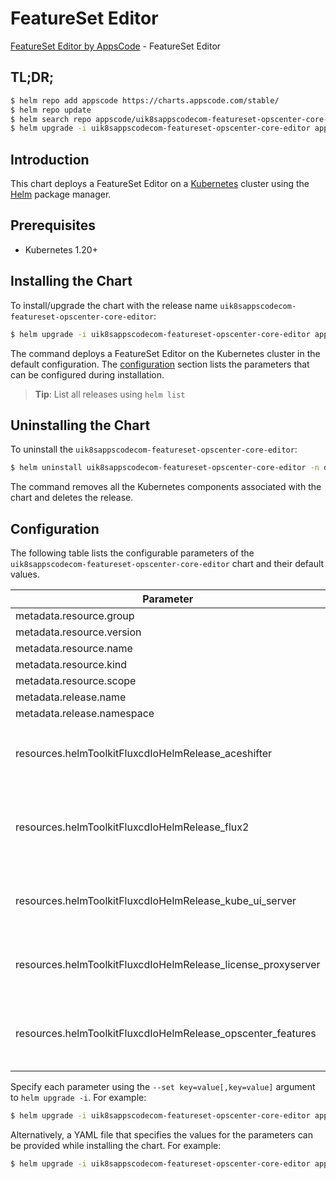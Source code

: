 # FeatureSet Editor

[FeatureSet Editor by AppsCode](https://appscode.com) - FeatureSet Editor

## TL;DR;

```bash
$ helm repo add appscode https://charts.appscode.com/stable/
$ helm repo update
$ helm search repo appscode/uik8sappscodecom-featureset-opscenter-core-editor --version=v0.25.0
$ helm upgrade -i uik8sappscodecom-featureset-opscenter-core-editor appscode/uik8sappscodecom-featureset-opscenter-core-editor -n default --create-namespace --version=v0.25.0
```

## Introduction

This chart deploys a FeatureSet Editor on a [Kubernetes](http://kubernetes.io) cluster using the [Helm](https://helm.sh) package manager.

## Prerequisites

- Kubernetes 1.20+

## Installing the Chart

To install/upgrade the chart with the release name `uik8sappscodecom-featureset-opscenter-core-editor`:

```bash
$ helm upgrade -i uik8sappscodecom-featureset-opscenter-core-editor appscode/uik8sappscodecom-featureset-opscenter-core-editor -n default --create-namespace --version=v0.25.0
```

The command deploys a FeatureSet Editor on the Kubernetes cluster in the default configuration. The [configuration](#configuration) section lists the parameters that can be configured during installation.

> **Tip**: List all releases using `helm list`

## Uninstalling the Chart

To uninstall the `uik8sappscodecom-featureset-opscenter-core-editor`:

```bash
$ helm uninstall uik8sappscodecom-featureset-opscenter-core-editor -n default
```

The command removes all the Kubernetes components associated with the chart and deletes the release.

## Configuration

The following table lists the configurable parameters of the `uik8sappscodecom-featureset-opscenter-core-editor` chart and their default values.

|                          Parameter                           | Description |                                                                                                                                                                                                                                                                                                                                                                                                                                                                                  Default                                                                                                                                                                                                                                                                                                                                                                                                                                                                                  |
|--------------------------------------------------------------|-------------|---------------------------------------------------------------------------------------------------------------------------------------------------------------------------------------------------------------------------------------------------------------------------------------------------------------------------------------------------------------------------------------------------------------------------------------------------------------------------------------------------------------------------------------------------------------------------------------------------------------------------------------------------------------------------------------------------------------------------------------------------------------------------------------------------------------------------------------------------------------------------------------------------------------------------------------------------------------------------|
| metadata.resource.group                                      |             | <code>ui.k8s.appscode.com</code>                                                                                                                                                                                                                                                                                                                                                                                                                                                                                                                                                                                                                                                                                                                                                                                                                                                                                                                                          |
| metadata.resource.version                                    |             | <code>v1alpha1</code>                                                                                                                                                                                                                                                                                                                                                                                                                                                                                                                                                                                                                                                                                                                                                                                                                                                                                                                                                     |
| metadata.resource.name                                       |             | <code>featuresets</code>                                                                                                                                                                                                                                                                                                                                                                                                                                                                                                                                                                                                                                                                                                                                                                                                                                                                                                                                                  |
| metadata.resource.kind                                       |             | <code>FeatureSet</code>                                                                                                                                                                                                                                                                                                                                                                                                                                                                                                                                                                                                                                                                                                                                                                                                                                                                                                                                                   |
| metadata.resource.scope                                      |             | <code>Cluster</code>                                                                                                                                                                                                                                                                                                                                                                                                                                                                                                                                                                                                                                                                                                                                                                                                                                                                                                                                                      |
| metadata.release.name                                        |             | <code>RELEASE-NAME</code>                                                                                                                                                                                                                                                                                                                                                                                                                                                                                                                                                                                                                                                                                                                                                                                                                                                                                                                                                 |
| metadata.release.namespace                                   |             | <code>default</code>                                                                                                                                                                                                                                                                                                                                                                                                                                                                                                                                                                                                                                                                                                                                                                                                                                                                                                                                                      |
| resources.helmToolkitFluxcdIoHelmRelease_aceshifter          |             | <code>{"apiVersion":"helm.toolkit.fluxcd.io/v2","kind":"HelmRelease","metadata":{"labels":{"app.kubernetes.io/component":"aceshifter"},"name":"aceshifter","namespace":"kubeops"},"spec":{"chart":{"spec":{"chart":"aceshifter","sourceRef":{"kind":"HelmRepository","name":"appscode-charts-oci","namespace":"kubeops"},"version":"v2025.7.31"}},"install":{"crds":"CreateReplace","createNamespace":true,"remediation":{"retries":-1}},"interval":"5m","releaseName":"aceshifter","storageNamespace":"kubeops","targetNamespace":"kubeops","timeout":"30m","upgrade":{"crds":"CreateReplace","remediation":{"retries":-1}}}}</code>                                                                                                                                                                                                                                                                                                                                     |
| resources.helmToolkitFluxcdIoHelmRelease_flux2               |             | <code>{"apiVersion":"helm.toolkit.fluxcd.io/v2","kind":"HelmRelease","metadata":{"labels":{"app.kubernetes.io/component":"flux2"},"name":"flux2","namespace":"kubeops"},"spec":{"chart":{"spec":{"chart":"flux2","sourceRef":{"kind":"HelmRepository","name":"appscode-charts-oci","namespace":"kubeops"},"version":"2.16.4"}},"install":{"crds":"CreateReplace","createNamespace":true,"remediation":{"retries":-1}},"interval":"5m","releaseName":"flux2","storageNamespace":"flux-system","targetNamespace":"flux-system","timeout":"30m","upgrade":{"crds":"CreateReplace","remediation":{"retries":-1}},"values":{"helmController":{"create":true,"labels":{"ace.appscode.com/managed":"true"}},"imageAutomationController":{"create":false},"imageReflectionController":{"create":false},"kustomizeController":{"create":false},"notificationController":{"create":false},"sourceController":{"create":true,"labels":{"ace.appscode.com/managed":"true"}}}}}</code> |
| resources.helmToolkitFluxcdIoHelmRelease_kube_ui_server      |             | <code>{"apiVersion":"helm.toolkit.fluxcd.io/v2","kind":"HelmRelease","metadata":{"labels":{"app.kubernetes.io/component":"kube-ui-server"},"name":"kube-ui-server","namespace":"kubeops"},"spec":{"chart":{"spec":{"chart":"kube-ui-server","sourceRef":{"kind":"HelmRepository","name":"appscode-charts-oci","namespace":"kubeops"},"version":"v2025.7.31"}},"install":{"crds":"CreateReplace","createNamespace":true,"remediation":{"retries":-1}},"interval":"5m","releaseName":"kube-ui-server","storageNamespace":"kubeops","targetNamespace":"kubeops","timeout":"30m","upgrade":{"crds":"CreateReplace","remediation":{"retries":-1}}}}</code>                                                                                                                                                                                                                                                                                                                     |
| resources.helmToolkitFluxcdIoHelmRelease_license_proxyserver |             | <code>{"apiVersion":"helm.toolkit.fluxcd.io/v2","kind":"HelmRelease","metadata":{"labels":{"app.kubernetes.io/component":"license-proxyserver"},"name":"license-proxyserver","namespace":"kubeops"},"spec":{"chart":{"spec":{"chart":"license-proxyserver","sourceRef":{"kind":"HelmRepository","name":"appscode-charts-oci","namespace":"kubeops"},"version":"v2025.5.16"}},"install":{"crds":"CreateReplace","createNamespace":true,"remediation":{"retries":-1}},"interval":"5m","releaseName":"license-proxyserver","storageNamespace":"kubeops","targetNamespace":"kubeops","timeout":"30m","upgrade":{"crds":"CreateReplace","remediation":{"retries":-1}}}}</code>                                                                                                                                                                                                                                                                                                 |
| resources.helmToolkitFluxcdIoHelmRelease_opscenter_features  |             | <code>{"apiVersion":"helm.toolkit.fluxcd.io/v2","kind":"HelmRelease","metadata":{"labels":{"app.kubernetes.io/component":"opscenter-features"},"name":"opscenter-features","namespace":"kubeops"},"spec":{"chart":{"spec":{"chart":"opscenter-features","sourceRef":{"kind":"HelmRepository","name":"appscode-charts-oci","namespace":"kubeops"},"version":"v2025.7.31"}},"install":{"crds":"CreateReplace","createNamespace":true,"remediation":{"retries":-1}},"interval":"5m","releaseName":"opscenter-features","storageNamespace":"kubeops","targetNamespace":"kubeops","timeout":"30m","upgrade":{"crds":"CreateReplace","remediation":{"retries":-1}},"values":{"helm":{"repositories":{"appscode-charts-oci":{"url":"oci://ghcr.io/appscode-charts"}}},"image":{"proxies":{"appscode":"r.appscode.com","dockerHub":"","dockerLibrary":"","ghcr":"ghcr.io","kubernetes":"registry.k8s.io","quay":"quay.io"}}}}}</code>                                             |


Specify each parameter using the `--set key=value[,key=value]` argument to `helm upgrade -i`. For example:

```bash
$ helm upgrade -i uik8sappscodecom-featureset-opscenter-core-editor appscode/uik8sappscodecom-featureset-opscenter-core-editor -n default --create-namespace --version=v0.25.0 --set metadata.resource.group=ui.k8s.appscode.com
```

Alternatively, a YAML file that specifies the values for the parameters can be provided while
installing the chart. For example:

```bash
$ helm upgrade -i uik8sappscodecom-featureset-opscenter-core-editor appscode/uik8sappscodecom-featureset-opscenter-core-editor -n default --create-namespace --version=v0.25.0 --values values.yaml
```
